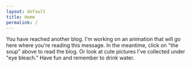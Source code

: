 ```yaml
---
layout: default
title: Home
permalink: /
---
```


<p class="welcome">You have reached another blog. I'm working on an animation that will go here where you're reading this message. In the meantime, click on "the soup" above to read the blog. Or look at cute pictures I've collected under "eye bleach." Have fun and remember to drink water.</p>